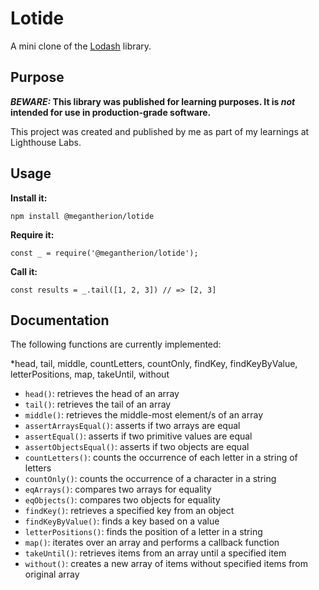 # Lotide

A mini clone of the [Lodash](https://lodash.com) library.

## Purpose

**_BEWARE:_ This library was published for learning purposes. It is _not_ intended for use in production-grade software.**

This project was created and published by me as part of my learnings at Lighthouse Labs. 

## Usage

**Install it:**

`npm install @megantherion/lotide`

**Require it:**

`const _ = require('@megantherion/lotide');`

**Call it:**

`const results = _.tail([1, 2, 3]) // => [2, 3]`

## Documentation

The following functions are currently implemented:

*head,
  tail,
  middle,
  countLetters,
  countOnly,
  findKey,
  findKeyByValue,
  letterPositions,
  map,
  takeUntil,
  without

* `head()`: retrieves the head of an array
* `tail()`: retrieves the tail of an array
* `middle()`: retrieves the middle-most element/s of an array
* `assertArraysEqual()`: asserts if two arrays are equal
* `assertEqual()`: asserts if two primitive values are equal
* `assertObjectsEqual()`: asserts if two objects are equal
* `countLetters()`: counts the occurrence of each letter in a string of letters
* `countOnly()`: counts the occurrence of a character in a string
* `eqArrays()`: compares two arrays for equality
* `eqObjects()`: compares two objects for equality
* `findKey()`: retrieves a specified key from an object
* `findKeyByValue()`: finds a key based on a value
* `letterPositions()`: finds the position of a letter in a string
* `map()`: iterates over an array and performs a callback function
* `takeUntil()`: retrieves items from an array until a specified item
* `without()`: creates a new array of items without specified items from original array